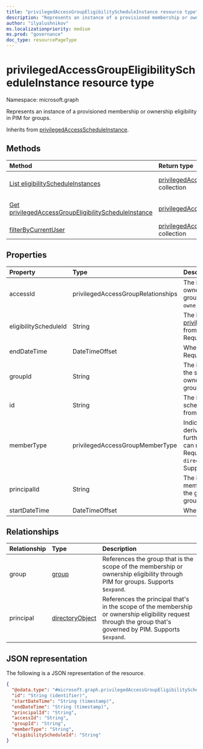 ```yaml
---
title: "privilegedAccessGroupEligibilityScheduleInstance resource type"
description: "Represents an instance of a provisioned membership or ownership assignment in PIM for groups."
author: "ilyalushnikov"
ms.localizationpriority: medium
ms.prod: "governance"
doc_type: resourcePageType
---
```


# privilegedAccessGroupEligibilityScheduleInstance resource type

Namespace: microsoft.graph

Represents an instance of a provisioned membership or ownership eligibility in PIM for groups.

Inherits from [privilegedAccessScheduleInstance](../resources/privilegedaccessscheduleinstance.md).

## Methods
|Method|Return type|Description|
|:---|:---|:---|
|[List eligibilityScheduleInstances](../api/privilegedaccessgroup-list-eligibilityscheduleinstances.md)|[privilegedAccessGroupEligibilityScheduleInstance](../resources/privilegedaccessgroupeligibilityscheduleinstance.md) collection|Get a list of the [privilegedAccessGroupEligibilityScheduleInstance](../resources/privilegedaccessgroupeligibilityscheduleinstance.md) objects and their properties.|
|[Get privilegedAccessGroupEligibilityScheduleInstance](../api/privilegedaccessgroupeligibilityscheduleinstance-get.md)|[privilegedAccessGroupEligibilityScheduleInstance](../resources/privilegedaccessgroupeligibilityscheduleinstance.md)|Read the properties and relationships of a [privilegedAccessGroupEligibilityScheduleInstance](../resources/privilegedaccessgroupeligibilityscheduleinstance.md) object.|
|[filterByCurrentUser](../api/privilegedaccessgroupeligibilityscheduleinstance-filterbycurrentuser.md)|[privilegedAccessGroupEligibilityScheduleInstance](../resources/privilegedaccessgroupeligibilityscheduleinstance.md) collection|Return instances of membership and ownership eligibility schedules for the calling principal.|

## Properties
|Property|Type|Description|
|:---|:---|:---|
|accessId|privilegedAccessGroupRelationships|The identifier of the membership or ownership eligibility relationship to the group. Required. The possible values are: `owner`, `member`. Supports `$filter` (`eq`).|
|eligibilityScheduleId|String|The identifier of the [privilegedAccessGroupEligibilitySchedule](privilegedaccessgroupeligibilityschedule.md) from which this instance was created. Required. Supports `$filter` (`eq`, `ne`).|
|endDateTime|DateTimeOffset|When the schedule instance ends. Required.|
|groupId|String|The identifier of the group representing the scope of the membership or ownership eligibility through PIM for groups. Required. Supports `$filter` (`eq`).|
|id|String|The identifier of the access assignment schedule instance. Required. Inherited from [entity](../resources/entity.md). Supports `$filter` (`eq`, `ne`).|
|memberType|privilegedAccessGroupMemberType|Indicates whether the assignment is derived from a group assignment. It can further imply whether the calling principal can manage the assignment schedule. Required. The possible values are: `direct`, `group`, `unknownFutureValue`. Supports `$filter` (`eq`).|
|principalId|String|The identifier of the principal whose membership or ownership eligibility to the group is managed through PIM for groups. Required. Supports `$filter` (`eq`).|
|startDateTime|DateTimeOffset|When this instance starts. Required.|

## Relationships
|Relationship|Type|Description|
|:---|:---|:---|
|group|[group](../resources/group.md)|References the group that is the scope of the membership or ownership eligibility through PIM for groups. Supports `$expand`.|
|principal|[directoryObject](../resources/directoryobject.md)|References the principal that's in the scope of the membership or ownership eligibility request through the group that's governed by PIM. Supports `$expand`.|

## JSON representation
The following is a JSON representation of the resource.
<!-- {
  "blockType": "resource",
  "keyProperty": "id",
  "@odata.type": "microsoft.graph.privilegedAccessGroupEligibilityScheduleInstance",
  "baseType": "microsoft.graph.privilegedAccessScheduleInstance",
  "openType": false
}
-->
``` json
{
  "@odata.type": "#microsoft.graph.privilegedAccessGroupEligibilityScheduleInstance",
  "id": "String (identifier)",
  "startDateTime": "String (timestamp)",
  "endDateTime": "String (timestamp)",
  "principalId": "String",
  "accessId": "String",
  "groupId": "String",
  "memberType": "String",
  "eligibilityScheduleId": "String"
}
```

